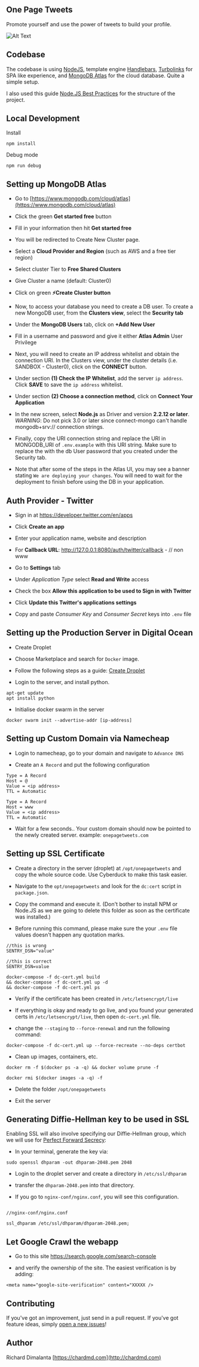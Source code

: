 ## One Page Tweets

Promote yourself and use the power of tweets to build your profile.

![Alt Text](preview.png)

## Codebase

The codebase is using [NodeJS](https://nodejs.org/en/), template engine [Handlebars](https://handlebarsjs.com/), [Turbolinks](https://github.com/turbolinks/turbolinks) for SPA like experience, and [MongoDB Atlas](https://www.mongodb.com/cloud/atlas) for the cloud database. Quite a simple setup.

I also used this guide [Node.JS Best Practices](https://github.com/goldbergyoni/nodebestpractices) for the structure of the project.

## Local Development

Install

`npm install`

Debug mode

`npm run debug`

## Setting up MongoDB Atlas

- Go to [https://www.mongodb.com/cloud/atlas](https://www.mongodb.com/cloud/atlas)

- Click the green **Get started free** button

- Fill in your information then hit **Get started free**

- You will be redirected to Create New Cluster page.

- Select a **Cloud Provider and Region** (such as AWS and a free tier region)

- Select cluster Tier to **Free Shared Clusters**

- Give Cluster a name (default: Cluster0)

- Click on green **:zap:Create Cluster button**

- Now, to access your database you need to create a DB user. To create a new MongoDB user, from the **Clusters view**, select the **Security tab**

- Under the **MongoDB Users** tab, click on **+Add New User**

- Fill in a username and password and give it either **Atlas Admin** User Privilege

- Next, you will need to create an IP address whitelist and obtain the connection URI. In the Clusters view, under the cluster details (i.e. SANDBOX - Cluster0), click on the **CONNECT** button.

- Under section **(1) Check the IP Whitelist**, add the server `ip address`. Click **SAVE** to save the `ip address` whitelist.

- Under section **(2) Choose a connection method**, click on **Connect Your Application**

- In the new screen, select **Node.js** as Driver and version **2.2.12 or later**. _*WARNING*_: Do not pick 3.0 or later since connect-mongo can't handle mongodb+srv:// connection strings.

- Finally, copy the URI connection string and replace the URI in MONGODB_URI of `.env.example` with this URI string. Make sure to replace the <PASSWORD> with the db User password that you created under the Security tab.

- Note that after some of the steps in the Atlas UI, you may see a banner stating `We are deploying your changes`. You will need to wait for the deployment to finish before using the DB in your application.

## Auth Provider - Twitter

- Sign in at <a href="https://developer.twitter.com/en/apps" target="_blank">https://developer.twitter.com/en/apps</a>

- Click **Create an app**

- Enter your application name, website and description

- For **Callback URL**: http://127.0.0.1:8080/auth/twitter/callback - // non www

- Go to **Settings** tab

- Under _Application Type_ select **Read and Write** access

- Check the box **Allow this application to be used to Sign in with Twitter**

- Click **Update this Twitter's applications settings**

- Copy and paste _Consumer Key_ and _Consumer Secret_ keys into `.env` file

## Setting up the Production Server in Digital Ocean

- Create Droplet

- Choose Marketplace and search for `Docker` image.

- Follow the following steps as a guide: [Create Droplet](https://www.digitalocean.com/docs/droplets/how-to/create/)

- Login to the server, and install python.

```
apt-get update
apt install python
```

- Initialise docker swarm in the server

```
docker swarm init --advertise-addr [ip-address]
```

## Setting up Custom Domain via Namecheap

- Login to namecheap, go to your domain and navigate to `Advance DNS`

- Create an `A Record` and put the following configuration

```
Type = A Record
Host = @
Value = <ip address>
TTL = Automatic

Type = A Record
Host = www
Value = <ip address>
TTL = Automatic
```

- Wait for a few seconds.. Your custom domain should now be pointed to the newly created server. example: `onepagetweets.com`

## Setting up SSL Certificate

- Create a directory in the server (droplet) at `/opt/onepagetweets` and copy the whole source code. Use Cyberduck to make this task easier.

- Navigate to the `opt/onepagetweets` and look for the `dc:cert` script in `package.json`.

- Copy the command and execute it. (Don't bother to install NPM or Node.JS as we are going to delete this folder as soon as the certificate was installed.)

- Before running this command, please make sure the your `.env` file values doesn't happen any quotation marks.

```
//this is wrong
SENTRY_DSN="value"

//this is correct
SENTRY_DSN=value
```

```
docker-compose -f dc-cert.yml build
&& docker-compose -f dc-cert.yml up -d
&& docker-compose -f dc-cert.yml ps
```

- Verify if the certificate has been created in `/etc/letsencrypt/live`

- If everything is okay and ready to go live, and you found your generated certs in `/etc/letsencrypt/live`, then open `dc-cert.yml` file.

- change the `--staging` to `--force-renewal` and run the following command:

```
docker-compose -f dc-cert.yml up --force-recreate --no-deps certbot
```

- Clean up images, containers, etc.

```
docker rm -f $(docker ps -a -q) && docker volume prune -f

docker rmi $(docker images -a -q) -f
```

- Delete the folder `/opt/onepagetweets`

- Exit the server

## Generating Diffie-Hellman key to be used in SSL

Enabling SSL will also involve specifying our Diffie-Hellman group, which we will use for [Perfect Forward Secrecy](https://en.wikipedia.org/wiki/Forward_secrecy):

- In your terminal, generate the key via:

```
sudo openssl dhparam -out dhparam-2048.pem 2048
```

- Login to the droplet server and create a directory in `/etc/ssl/dhparam`

- transfer the `dhparam-2048.pem` into that directory.

- If you go to `nginx-conf/nginx.conf`, you will see this configuration.

```

//nginx-conf/nginx.conf

ssl_dhparam /etc/ssl/dhparam/dhparam-2048.pem;
```

## Let Google Crawl the webapp

- Go to this site https://search.google.com/search-console

- and verify the ownership of the site. The easiest verification is
  by adding:

```
<meta name="google-site-verification" content="XXXXX />

```

## Contributing

If you've got an improvement, just send in a pull request. If you've got feature ideas, simply [open a new issues](https://github.com/chardmd/onepagetweets/issues/new)!

## Author

Richard Dimalanta [https://chardmd.com](http://chardmd.com)
